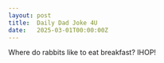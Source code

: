 ```yaml
---
layout: post
title:  Daily Dad Joke 4U
date:   2025-03-01T00:00:00Z
---
```

Where do rabbits like to eat breakfast? IHOP!
